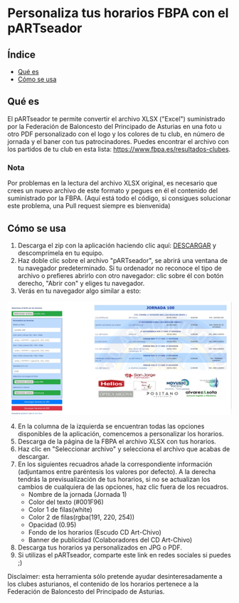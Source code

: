 # Personaliza tus horarios FBPA con el pARTseador
## Índice

* [Qué es](#que-es)
* [Cómo se usa](#como-se-usa)

## Qué es
El pARTseador te permite convertir el archivo XLSX ("Excel") suministrado por la Federación de Baloncesto del Principado de Asturias en una foto u otro PDF personalizado con el logo y los colores de tu club, en número de jornada y el baner con tus patrocinadores.
Puedes encontrar el archivo con los partidos de tu club en esta lista: <a href="https://www.fbpa.es/resultados-clubes">https://www.fbpa.es/resultados-clubes</a>.
### Nota
Por problemas en la lectura del archivo XLSX original, es necesario que crees un nuevo archivo de este formato y pegues en él el contenido del suministrado por la FBPA.
(Aquí está todo el código, si consigues solucionar este problema, una Pull request siempre es bienvenida)
## Cómo se usa
1. Descarga el zip con la aplicación haciendo clic aquí: <a href="https://github.com/albact7/parser-horarios-fbpa/archive/1.0.zip">DESCARGAR</a> y descomprímela en tu equipo.
2. Haz doble clic sobre el archivo "pARTseador", se abrirá una ventana de tu navegador predeterminado. 
Si tu ordenador no reconoce el tipo de archivo o prefieres abrirlo con otro navegador: clic sobre él con botón derecho, "Abrir con" y eliges tu navegador.
3. Verás en tu navegador algo similar a esto:
<div align="center">
  <a href="https://github.com/albact7/parser-horarios-fbpa/blob/main/code/tutorial-resources/Captura1.JPG">
    <img src="code/tutorial-resources/Captura1.JPG" alt="cap1" width="auto" height="auto">
  </a>
</div>

4. En la columna de la izquierda se encuentran todas las opciones disponibles de la aplicación, comencemos a personalizar los horarios.
5. Descarga de la página de la FBPA el archivo XLSX con tus horarios.
6. Haz clic en "Seleccionar archivo" y selecciona el archivo que acabas de descargar.
7. En los siguientes recuadros añade la correspondiente información (adjuntamos entre paréntesis los valores por defecto). A la derecha tendrás la previsualización de tus horarios, si no se actualizan los cambios de cualquiera de las opciones, haz clic fuera de los recuadros.
    * Nombre de la jornada (Jornada 1)
    * Color del texto (#001F96)
    * Color 1 de filas(white)
    * Color 2 de filas(rgba(191, 220, 254))
    * Opacidad (0.95)
    * Fondo de los horarios (Escudo CD Art-Chivo)
    * Banner de publicidad (Colaboradores del CD Art-Chivo)
8. Descarga tus horarios ya personalizados en JPG o PDF.
9. Si utilizas el pARTseador, comparte este link en redes sociales si puedes ;)


Disclaimer: esta herramienta sólo pretende ayudar desinteresadamente a los clubes asturianos, el contenido de los horarios pertenece a la Federación de Baloncesto del Principado de Asturias.
